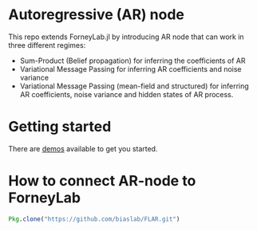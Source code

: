 Autoregressive (AR) node
============
This repo extends ForneyLab.jl by introducing AR node that can work in three different regimes:
- Sum-Product (Belief propagation) for inferring the coefficients of AR
- Variational Message Passing for inferring AR coefficients and noise variance
- Variational Message Passing (mean-field and structured) for inferring AR coefficients, noise variance and hidden states of AR process.

Getting started
===============
There are [demos](https://github.com/biaslab/VMP-AR/tree/master/demo) available to get you started.

How to connect AR-node to ForneyLab
===============
```julia
Pkg.clone("https://github.com/biaslab/FLAR.git")
```
